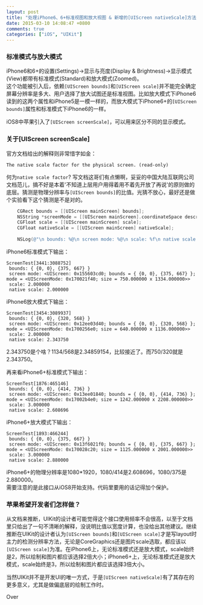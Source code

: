 ```yaml
---
layout: post
title: "处理iPhone6、6+标准视图和放大视图 & 新增的[UIScreen nativeScale]方法"
date: 2015-03-10 14:08:47 +0800
comments: true
categories: ["iOS", "UIKit"]
---
```


### 标准模式与放大模式

iPhone6和6+的设置(Settings)->显示与亮度(Display & Brightness)->显示模式(View)都带有标准模式(Standard)和放大模式(Zoomed)。  
这个功能被引入后，依赖`[UIScreen bounds]`和`[UIScreen scale]`并不能完全确定屏幕分辨率是多大、用户选择了放大试图还是标准视图。比如放大模式下iPhone6读到的这两个属性和iPhone5是一模一样的，而放大模式下iPhone6+的`[UIScreen bounds]`属性和标准模式下iPhone6的一样。

iOS8中苹果引入了`[UIScreen screenScale]`，可以用来区分不同的显示模式。  

<!--more-->

### 关于[UIScreen screenScale]

官方文档给出的解释则非常惜字如金：

```
The native scale factor for the physical screen. (read-only)
```

何为`native scale factor`? 写文档这哥们有点懒啊，妥妥的中国大陆互联网公司文档范儿，搞不好是本着'不知道上层用户用得着用不着先开放了再说'的原则做的底层。猜测是物理分辨率与`[UIScreen bounds]`的比值。光猜不放心，最好还是做个实验看下这个猜测是不是对的。  

```objective-c
    CGRect bounds = [[UIScreen mainScreen] bounds];
    NSString *screenMode = [[UIScreen mainScreen].coordinateSpace description];
    CGFloat scale = [[UIScreen mainScreen] scale];
    CGFloat nativeScale = [[UIScreen mainScreen] nativeScale];
    
    NSLog(@"\n bounds: %@\n screen mode: %@\n scale: %f\n native scale: %f", NSStringFromCGRect(bounds), screenMode, scale, nativeScale);
```

iPhone6标准模式下输出：

```
ScreenTest[3441:3088752] 
 bounds: { {0, 0}, {375, 667} }
 screen mode: <UIScreen: 0x155603cd0; bounds = { {0, 0}, {375, 667} }; mode = <UIScreenMode: 0x170021f40; size = 750.000000 x 1334.000000>>
 scale: 2.000000
 native scale: 2.000000
```

iPhone6放大模式下输出：

```
ScreenTest[3454:3089937] 
 bounds: { {0, 0}, {320, 568} }
 screen mode: <UIScreen: 0x12ee03d40; bounds = { {0, 0}, {320, 568} }; mode = <UIScreenMode: 0x1700256e0; size = 640.000000 x 1136.000000>>
 scale: 2.000000
 native scale: 2.343750
```

2.343750是个啥？1134/568是2.34859154，比较接近了。而750/320就是2.343750。  

再来看iPhone6+标准模式下输出：

```
ScreenTest[1876:465146] 
 bounds: { {0, 0}, {414, 736} }
 screen mode: <UIScreen: 0x13ee01840; bounds = { {0, 0}, {414, 736} }; mode = <UIScreenMode: 0x17002b4e0; size = 1242.000000 x 2208.000000>>
 scale: 3.000000
 native scale: 2.608696
```

iPhone6+放大模式下输出：
```
ScreenTest[1893:466244] 
 bounds: { {0, 0}, {375, 667} }
 screen mode: <UIScreen: 0x13f6021f0; bounds = { {0, 0}, {375, 667} }; mode = <UIScreenMode: 0x170028c20; size = 1125.000000 x 2001.000000>>
 scale: 3.000000
 native scale: 2.880000
```

iPhone6+的物理分辨率是1080*1920，1080/414是2.608696，1080/375是2.880000。  
需要注意的是此接口从iOS8开始支持。代码里要用的话记得加个保护。  

### 苹果希望开发者们怎样做？
从文档来推断，UIKit的设计者可能觉得这个接口使用频率不会很高，以至于文档里只给出了一句不清晰的解释，没说明比值以宽度计算，也没给出其他建议。继续推断在UIKit的设计者认为`[UIScreen bounds]`和`[UIScreen scale]`才是写layout时主力的检测分辨率方法，无论是CoreGraphics还是图片scale选取，都应该以`[UIScreen scale]`为准。在iPhone6上，无论标准模式还是放大模式，scale始终是2，所以绘制和图片都应该选择2倍大小；iPhone6+上，无论标准模式还是放大模式，scale始终是3，所以绘制和图片都应该选择3倍大小。  

当然UIKit并不是开发UI的唯一方式，于是`[UIScreen nativeScale]`有了其存在的更多意义，尤其是做偏底层的绘制工作时。  

Over